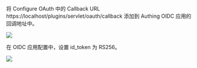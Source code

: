<IntegrationDetailCard :title="`配置 ${$localeConfig.brandName} OIDC 应用的回调地址`">

将 Configure OAuth 中的 Callback URL https://localhost/plugins/servlet/oauth/callback 添加到 Authing OIDC 应用的回调地址中。

![](~@imagesZhCn/integration/confluence/step3.png)

</IntegrationDetailCard>
<IntegrationDetailCard :title="`设置 ${$localeConfig.brandName} OIDC 应用签名密钥`">
在 OIDC 应用配置中，设置 id_token 为 RS256。

![](~@imagesZhCn/integration/confluence/step4.png)

</IntegrationDetailCard>
